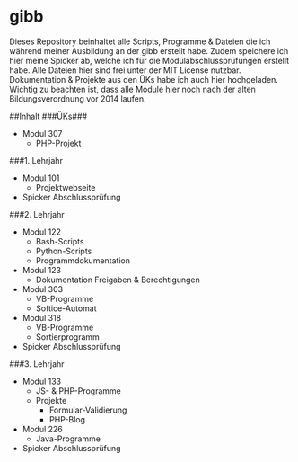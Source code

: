 # gibb
Dieses Repository beinhaltet alle Scripts, Programme & Dateien die ich während meiner Ausbildung an der gibb erstellt habe. Zudem speichere ich hier meine Spicker ab, welche ich für die Modulabschlussprüfungen erstellt habe. Alle Dateien hier sind frei unter der MIT License nutzbar. Dokumentation & Projekte aus den ÜKs habe ich auch hier hochgeladen. Wichtig zu beachten ist, dass alle Module hier noch nach der alten Bildungsverordnung vor 2014 laufen. 

##Inhalt
###ÜKs###
* Modul 307
  * PHP-Projekt

###1. Lehrjahr
* Modul 101
  * Projektwebseite
* Spicker Abschlussprüfung

###2. Lehrjahr
* Modul 122
  * Bash-Scripts
  * Python-Scripts
  * Programmdokumentation
* Modul 123
  * Dokumentation Freigaben & Berechtigungen
* Modul 303
  * VB-Programme
  * Softice-Automat
* Modul 318
  * VB-Programme
  * Sortierprogramm
* Spicker Abschlussprüfung

###3. Lehrjahr
* Modul 133
  * JS- & PHP-Programme
  * Projekte
    * Formular-Validierung
    * PHP-Blog
* Modul 226
  * Java-Programme
* Spicker Abschlussprüfung
